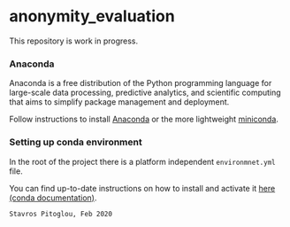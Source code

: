# anonymity_evaluation

This repository is work in progress.

### Anaconda

Anaconda is a free distribution of the Python programming language for large-scale data processing, predictive analytics, and scientific computing that aims to simplify package management and deployment.

Follow instructions to install [Anaconda](https://docs.continuum.io/anaconda/install) or the more lightweight [miniconda](http://conda.pydata.org/miniconda.html).

### Setting up conda environment

In the root of the project there is a platform independent ```environmnet.yml``` file.

You can find up-to-date instructions on how to install and activate it [here (conda documentation)](https://docs.conda.io/projects/conda/en/latest/user-guide/tasks/manage-environments.html#creating-an-environment-from-an-environment-yml-file).


```Stavros Pitoglou, Feb 2020```